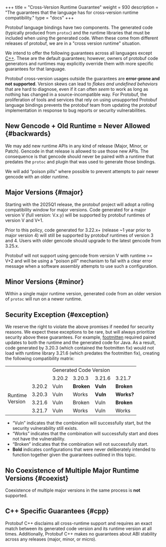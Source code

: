 +++
title = "Cross-Version Runtime Guarantee"
weight = 930
description = "The guarantees that the language has for cross-version runtime compatibility."
type = "docs"
+++

<link rel="stylesheet" href="/includes/version-tables.css">

Protobuf language bindings have two components. The generated code (typically
produced from `protoc`) and the runtime libraries that must be included when
using the generated code. When these come from different releases of protobuf,
we are in a "cross version runtime" situation.

We intend to offer the following guarantees across all languages except
[C++](#cpp). These are the default guarantees; however, owners of protobuf code
generators and runtimes may explicitly override them with more specific
guarantees for that language.

Protobuf cross-version usages outside the guarantees are **error-prone and not
supported**. Version skews can lead to *flakes and undefined behaviors* that are
hard to diagnose, even if it can often *seem* to work as long as nothing has
changed in a source-incompatible way. For Protobuf, the proliferation of tools
and services that rely on using unsupported Protobuf language bindings prevents
the protobuf team from updating the protobuf implementation in response to bug
reports or security vulnerabilities.

## New Gencode + Old Runtime = Never Allowed {#backwards}

We may add new runtime APIs in any kind of release (Major, Minor, or Patch).
Gencode in that release is allowed to use those new APIs. The consequence is
that gencode should never be paired with a runtime that predates the `protoc`
and plugin that was used to generate those bindings.

We will add “poison pills” where possible to prevent attempts to pair newer
gencode with an older runtime.

## Major Versions {#major}

Starting with the 2025Q1 release, the protobuf project will adopt a rolling
compatibility window for major versions. Code generated for a major version V
(full version: V.x.y) will be supported by protobuf runtimes of version V and
V+1.

Prior to this policy, code generated for 3.22.x+ (release ~1 year prior to major
version 4) will still be supported by protobuf runtimes of version 3 and 4.
Users with older gencode should upgrade to the latest gencode from 3.25.x.

Protobuf will not support using gencode from version V with runtime &gt;= V+2
and will be using a "poison pill" mechanism to fail with a clear error message
when a software assembly attempts to use such a configuration.

## Minor Versions {#minor}

Within a single major runtime version, generated code from an older version of
`protoc` will run on a newer runtime.

## Security Exception {#exception}

We reserve the right to violate the above promises if needed for security
reasons. We expect these exceptions to be rare, but will always prioritize
security above these guarantees. For example,
[footmitten](https://cve.report/CVE-2022-3510) required paired updates to both
the runtime and the generated code for Java. As a result, code generated by
3.20.3 (which contained the footmitten fix) would not load with runtime library
3.21.6 (which predates the footmitten fix), creating the following compatibility
matrix:

<table>
  <tr>
    <td colspan="2" rowspan="2"></td>
    <td colspan="4">Generated Code Version</td>
  </tr>
  <tr>
    <td class="gray">3.20.2</td>
    <td class="gray">3.20.3</td>
    <td class="gray">3.21.6</td>
    <td class="gray">3.21.7</td>
  </tr>
  <tr>
    <td rowspan="4">Runtime<br>Version</td>
    <td class="gray">3.20.2</td>
    <td class="yellow">Vuln</td>
    <td class="red"><b>Broken</b></td>
    <td class="yellow"><b>Vuln</b></td>
    <td class="red"><b>Broken</b></td>
  </tr>
  <tr>
    <td class="gray">3.20.3</td>
    <td class="yellow">Vuln</td>
    <td class="green">Works</td>
    <td class="yellow"><b>Vuln</b></td>
    <td class="green"><b>Works?</b></td>
  </tr>
  <tr>
    <td class="gray">3.21.6</td>
    <td class="yellow">Vuln</td>
    <td class="red">Broken</td>
    <td class="yellow">Vuln</td>
    <td class="red"><b>Broken</b></td>
  </tr>
  <tr>
    <td class="gray">3.21.7</td>
    <td class="yellow">Vuln</td>
    <td class="green">Works</td>
    <td class="yellow">Vuln</td>
    <td class="green">Works</td>
  </tr>
</table>

*   “Vuln” indicates that the combination will successfully start, but the
    security vulnerability still exists.
*   “Works” indicates that the combination will successfully start and does not
    have the vulnerability.
*   “Broken” indicates that the combination will not successfully start.
*   **Bold** indicates configurations that were never deliberately intended to
    function together given the guarantees outlined in this topic.

## No Coexistence of Multiple Major Runtime Versions {#coexist}

Coexistence of multiple major versions in the same process is **not** supported.

## C++ Specific Guarantees {#cpp}

Protobuf C++ disclaims all cross-runtime support and requires an exact match
between its generated code version and its runtime version at all times.
Additionally, Protobuf C++ makes no guarantees about ABI stability across any
releases (major, minor, or micro).
